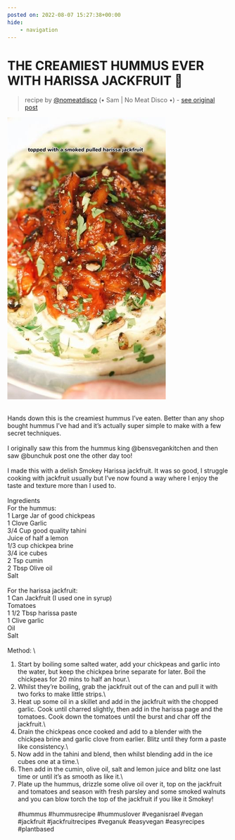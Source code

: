 ```yaml
---
posted on: 2022-08-07 15:27:38+00:00
hide:
    - navigation
---
```


# THE CREAMIEST HUMMUS EVER WITH HARISSA JACKFRUIT 🫘  

> recipe by [@nomeatdisco](https://www.instagram.com/nomeatdisco/) 
(• Sam | No Meat Disco •) - [see original post](https://instagram.com/p/Cg9pcjSKTrC)

![](../img/nomeatdisco_07-08-2022_1508.png)

\
Hands down this is the creamiest hummus I’ve eaten. Better than any shop bought hummus I’ve had and it’s actually super simple to make with a few secret techniques.\
\
I originally saw this from the hummus king @bensvegankitchen and then saw @bunchuk post one the other day too! \
\
I made this with a delish Smokey Harissa jackfruit. It was so good, I struggle cooking with jackfruit usually but I’ve now found a way where I enjoy the taste and texture more than I used to.\
\
Ingredients\
For the hummus:\
1 Large Jar of good chickpeas\
1 Clove Garlic\
3/4 Cup good quality tahini \
Juice of half a lemon\
1/3 cup chickpea brine\
3/4 ice cubes\
2 Tsp cumin\
2 Tbsp Olive oil\
Salt\
\
For the harissa jackfruit:\
1 Can Jackfruit (I used one in syrup)\
Tomatoes\
1 1/2 Tbsp harissa paste\
1 Clive garlic\
Oil \
Salt\
\
Method: \
1. Start by boiling some salted water, add your chickpeas and garlic into the water, but keep the chickpea brine separate for later. Boil the chickpeas for 20 mins to half an hour.\
2. Whilst they’re boiling, grab the jackfruit out of the can and pull it with two forks to make little strips.\
3. Heat up some oil in a skillet and add in the jackfruit with the chopped garlic. Cook until charred slightly, then add in the harissa page and the tomatoes. Cook down the tomatoes until the burst and char off the jackfruit.\
4. Drain the chickpeas once cooked and add to a blender with the chickpea brine and garlic clove from earlier. Blitz until they form a paste like consistency.\
5. Now add in the tahini and blend, then whilst blending add in the ice cubes one at a time.\
6. Then add in the cumin, olive oil, salt and lemon juice and blitz one last time or until it’s as smooth as like it.\
7. Plate up the hummus, drizzle some olive oil over it, top on the jackfruit and tomatoes and season with fresh parsley and some smoked walnuts and you can blow torch the top of the jackfruit if you like it Smokey! \
\
\#hummus \#hummusrecipe \#hummuslover \#veganisrael \#vegan \#jackfruit \#jackfruitrecipes \#veganuk \#easyvegan \#easyrecipes \#plantbased 